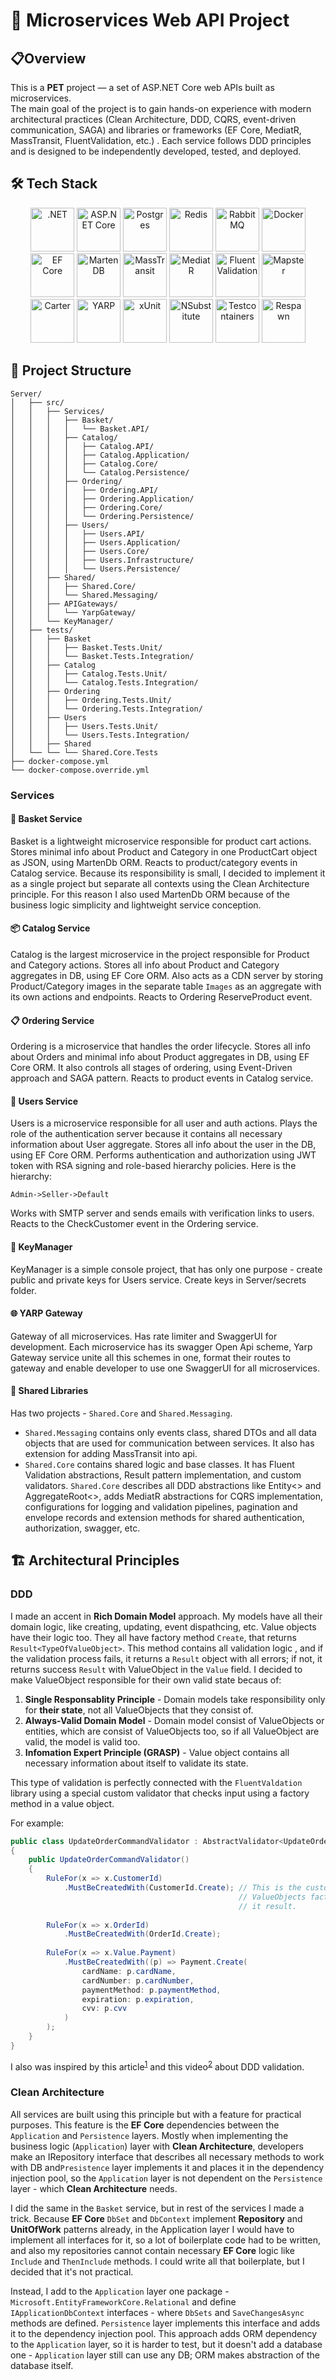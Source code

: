 # 🚀 Microservices Web API Project 

## 📋Overview 
This is a **PET** project — a set of ASP.NET Core web APIs built as microservices.  
The main goal of the project is to gain hands-on experience with modern architectural practices  (Clean Architecture, DDD, CQRS, event-driven communication, SAGA) and libraries or frameworks (EF Core, MediatR, MassTransit, FluentValidation, etc.) . Each service follows DDD principles and is designed to be independently developed, tested, and deployed.

## 🛠️ Tech Stack
<div align="center">

[<img alt=".NET" height="70" src="https://cdn.jsdelivr.net/gh/devicons/devicon/icons/dotnetcore/dotnetcore-original.svg" title=".NET 8" width="70"/>](https://dotnet.microsoft.com/en-us/)
[<img alt="ASP.NET Core" height="70" src="./assets/readme/asp.png" title="ASP.NET Core" width="70"/>](https://docs.microsoft.com/en-us/aspnet/core/?view=aspnetcore-8.0)
[<img alt="Postgres" height="70" src="./assets/readme/postgres.svg" title="Postgres" width="70"/>](https://www.postgresql.org)
[<img alt="Redis" height="70" src="./assets/readme/redis.png" title="Redis" width="70"/>](https://redis.io/)
[<img alt="RabbitMQ" height="70" src="./assets/readme/rabbitmq.svg" title="RabbitMQ" width="70"/>](https://www.rabbitmq.com/)
[<img alt="Docker" height="70" src="./assets/readme/docker.svg" title="Docker" width="70"/>](https://www.docker.com/)
[<img alt="EF Core" height="70" src="./assets/readme/efcore.svg" title="EF Core" width="70"/>](https://learn.microsoft.com/en-us/ef/)
[<img alt="Marten DB" height="70" src="./assets/readme/marten.png" title="Marten DB" width="70"/>](https://martendb.io/)
[<img alt="MassTransit" height="70" src="./assets/readme/masstransit.svg" title="MassTransit" width="70"/>](https://masstransit.io/)
[<img alt="MediatR" height="70" src="./assets/readme/mediatr.png" title="MediatR" width="70"/>](https://github.com/LuckyPennySoftware/MediatR)
[<img alt="FluentValidation" height="70" src="./assets/readme/fluentvalidation.png" title="FluentValidation" width="70"/>](https://github.com/FluentValidation/FluentValidation)
[<img alt="Mapster" height="70" src="./assets/readme/mapster.png" title="Mapster" width="70"/>](https://github.com/MapsterMapper/Mapster)
[<img alt="Carter" height="70" src="./assets/readme/carter.png" title="Carter" width="70"/>](https://github.com/CarterCommunity/Carter)
[<img alt="YARP" height="70" src="./assets/readme/yarp.png" title="YARP" width="70"/>](https://github.com/dotnet/yarp)
[<img alt="xUnit" height="70" src="./assets/readme/xunit.png" title="xUnit" width="70"/>](https://xunit.net/?tabs=cs)
[<img alt="NSubstitute" height="70" src="./assets/readme/nsub.png" title="NSubstitute" width="70"/>](https://nsubstitute.github.io/)
[<img alt="Testcontainers" height="70" src="./assets/readme/testcont.png" title="Testcontainers" width="70"/>](https://testcontainers.com/)
[<img alt="Respawn" height="70" src="./assets/readme/respawn.png" title="Respawn" width="70"/>](https://github.com/jbogard/Respawn)

</div>



## 📁 Project Structure
```
Server/
│   ├── src/
│   │   ├── Services/
│   │   │   ├── Basket/
│   │   │   │   └── Basket.API/
│   │   │   ├── Catalog/
│   │   │   │   ├── Catalog.API/
│   │   │   │   ├── Catalog.Application/
│   │   │   │   ├── Catalog.Core/
│   │   │   │   └── Catalog.Persistence/
│   │   │   ├── Ordering/
│   │   │   │   ├── Ordering.API/
│   │   │   │   ├── Ordering.Application/
│   │   │   │   ├── Ordering.Core/
│   │   │   │   └── Ordering.Persistence/
│   │   │   ├── Users/
│   │   │   │   ├── Users.API/
│   │   │   │   ├── Users.Application/
│   │   │   │   ├── Users.Core/
│   │   │   │   ├── Users.Infrastructure/
│   │   │   │   └── Users.Persistence/
│   │   ├── Shared/
│   │   │   ├── Shared.Core/
│   │   │   └── Shared.Messaging/
│   │   ├── APIGateways/
│   │   │   └── YarpGateway/
│   │   └── KeyManager/
│   ├── tests/
│   │   ├── Basket
│   │   │   ├── Basket.Tests.Unit/
│   │   │   └── Basket.Tests.Integration/
│   │   ├── Catalog
│   │   │   ├── Catalog.Tests.Unit/
│   │   │   └── Catalog.Tests.Integration/
│   │   ├── Ordering
│   │   │   ├── Ordering.Tests.Unit/
│   │   │   └── Ordering.Tests.Integration/
│   │   ├── Users
│   │   │   ├── Users.Tests.Unit/
│   │   │   └── Users.Tests.Integration/
│   │   ├── Shared
│   └── └── └── Shared.Core.Tests
├── docker-compose.yml
└── docker-compose.override.yml
```
### Services
#### 🛒 Basket Service
Basket is a lightweight microservice responsible for product cart actions. Stores minimal info about Product and Category in one ProductCart object as JSON, using MartenDb ORM.
Reacts to product/category events in Catalog service.
Because its responsibility is small, I decided to implement it as a single project but separate all contexts using the Clean Architecture principle. For this reason I also used MartenDb ORM because of the business logic simplicity and lightweight service conception.
#### 📦 Catalog Service
Catalog is the largest microservice in the project responsible for Product and Category actions. Stores all info about Product and Category aggregates in DB, using EF Core ORM. Also acts as a CDN server by storing Product/Category images in the separate table `Images` as an aggregate with its own actions and endpoints.
Reacts to Ordering ReserveProduct event.
#### 📋 Ordering Service
Ordering is a microservice that handles the order lifecycle. Stores all info about Orders and minimal info about Product aggregates in DB, using EF Core ORM. It also controls all stages of ordering, using Event-Driven approach and SAGA pattern.
Reacts to product events in Catalog service.
#### 👥 Users Service
Users is a microservice responsible for all user and auth actions. Plays the role of the authentication server because it contains all necessary information about User aggregate. Stores all info about the user in the DB, using EF Core ORM.
Performs authentication and authorization using JWT token with RSA signing and role-based hierarchy policies.
Here is the hierarchy:
```
Admin->Seller->Default
```
Works with SMTP server and sends emails with verification links to users.
Reacts to the CheckCustomer event in the Ordering service.
#### 🔑 KeyManager
KeyManager is a simple console project, that has only one purpose - create public and private keys for Users service.
Create keys in Server/secrets folder.
#### 🌐 YARP Gateway
Gateway of all microservices. Has rate limiter and SwaggerUI for development. Each microservice has its swagger Open Api scheme, Yarp Gateway service unite all this schemes in one, format their routes to gateway and enable developer to use one SwaggerUI for all microservices.
#### 🔧 Shared Libraries
Has two projects - `Shared.Core` and `Shared.Messaging`. 
- `Shared.Messaging` contains only events class, shared DTOs and all data objects that are used for communication between services. It also has extension for adding MassTransit into api.
- `Shared.Core` contains shared logic and base classes. It has Fluent Validation abstractions, Result pattern implementation, and custom validators.
`Shared.Core` describes all DDD abstractions like Entity<> and AggregateRoot<>, adds MediatR abstractions for CQRS implementation, configurations for logging and validation pipelines,  pagination and envelope records and extension methods for shared authentication, authorization, swagger, etc.

## 🏗️ Architectural Principles

### DDD
I made an accent in **Rich Domain Model** approach.
My models have all their domain logic, like creating, updating, event dispathcing, etc.
Value objects have their logic too. They all have factory method `Create`, that returns `Result<TypeOfValueObject>`.
This method contains all validation logic , and if the validation process fails, it returns a `Result` object with all errors; if not, it returns success `Result` with ValueObject in the `Value` field.
I decided to make ValueObject responsible for their own valid state becaus of:
1. **Single Responsablity Principle** - Domain models take responsibility only for **their state**, not all ValueObjects that they consist of.
2. **Always-Valid Domain Model** - Domain model consist of ValueObjects or entities, which are consist of ValueObjects too, so if all ValueObject are valid, the model is valid too.
3. **Infomation Expert Principle (GRASP)** - Value object contains all necessary information about itself to validate its state.

This type of validation is perfectly connected with the `FluentValdation` library using a special custom validator that checks input using a factory method in a value object.

For example:
```csharp
public class UpdateOrderCommandValidator : AbstractValidator<UpdateOrderCommand>
{
    public UpdateOrderCommandValidator()
    {
        RuleFor(x => x.CustomerId)
            .MustBeCreatedWith(CustomerId.Create); // This is the custom validator that takes
                                                   // ValueObjects factory method, and checks
                                                   // it result.
        
        RuleFor(x => x.OrderId)
            .MustBeCreatedWith(OrderId.Create);
        
        RuleFor(x => x.Value.Payment)
            .MustBeCreatedWith((p) => Payment.Create(
                cardName: p.cardName,
                cardNumber: p.cardNumber,
                paymentMethod: p.paymentMethod,
                expiration: p.expiration,
                cvv: p.cvv
            )
        );
    }
}
```
I also was inspired by this article<sup>[1]</sup> and this video<sup>[2]</sup> about DDD validation.

### Clean Architecture
All services are built using this principle but with a feature for practical purposes.
This feature is the **EF Core** dependencies between the `Application` and `Persistence` layers.
Mostly when implementing the business logic (`Application`) layer with **Clean Architecture**, developers make an IRepository interface that describes 
all necessary methods to work with DB and`Presistence` layer implements it and places it in the dependency injection pool,
so the `Application` layer is not dependent on the `Persistence` layer - which  **Clean Architecture** needs.
    
I did the same in the `Basket` service, but in rest of the services I made a trick. Because **EF Core** `DbSet` and `DbContext`  implement **Repository** and **UnitOfWork** patterns already,
in the Application layer I would have to implement all interfaces for it, so a lot of boilerplate code had to be written, and also my repositories cannot contain necessary **EF Core** logic like `Include` and `ThenInclude` methods.
I could write all that boilerplate, but I decided that it's not practical. 

Instead, I add to the `Application` layer one package - `Microsoft.EntityFrameworkCore.Relational` and define `IApplicationDbContext` interfaces -
where  `DbSets` and `SaveChangesAsync` methods are defined.
`Persistence` layer implements this interface and adds it to the dependency injection pool. This approach adds ORM dependency to
the `Application` layer, so it is harder to test, but it doesn't add a database one - `Application` layer still can use any DB; ORM makes abstraction of the database itself.

<!-- References -->
[1]: https://enterprisecraftsmanship.com/posts/validation-and-ddd/ "Validation and DDD — Article"
[2]: https://youtu.be/mMo8G3gCOtA?si=3LXKO0oUmEB4Nr2J&t=1497 "DDD validation — Video (timestamped)"


